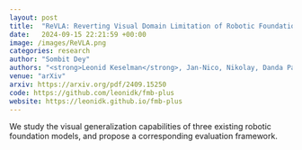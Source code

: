 ```yaml
---
layout: post
title:  "ReVLA: Reverting Visual Domain Limitation of Robotic Foundation Models"
date:   2024-09-15 22:21:59 +00:00
image: /images/ReVLA.png
categories: research
author: "Sombit Dey"
authors: "<strong>Leonid Keselman</strong>, Jan-Nico, Nikolay, Danda Pani Paudel, Luc Van Gool"
venue: "arXiv"
arxiv: https://arxiv.org/pdf/2409.15250
code: https://github.com/leonidk/fmb-plus
website: https://leonidk.github.io/fmb-plus
---
```

We study the visual generalization capabilities of three existing robotic foundation models, and propose a corresponding evaluation framework.